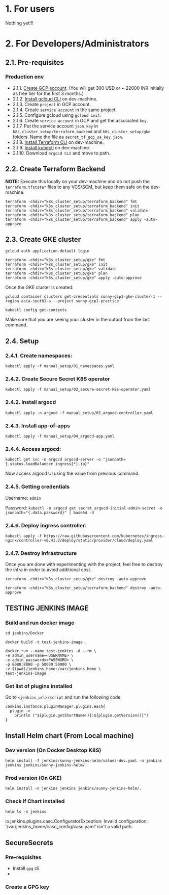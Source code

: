 # 1. For users

Nothing yet!!!

# 2. For Developers/Administrators

## 2.1. Pre-requisites

### Production env

* 2.1.1. [Create GCP account](https://console.cloud.google.com). (You will get 300 USD or ~ 22000 INR initially as free tier for the first 3 months.)
* 2.1.2. [Install gcloud CLI](https://cloud.google.com/sdk/docs/install) on dev-machine.
* 2.1.3. Create `project` in GCP account.
* 2.1.4. Create `service account` in the same project.
* 2.1.5. Configure gcloud using `gcloud init`.
* 2.1.6. Create `service account` in GCP and get the associated `key`.
* 2.1.7. Put the service account `json key` in `k8s_cluster_setup/terraform_backend` and `k8s_cluster_setup/gke` folders. Name the file as `secret_tf_gcp_sa_key.json`.
* 2.1.8. [Install Terraform CLI](https://learn.hashicorp.com/tutorials/terraform/install-cli) on dev-machine.
* 2.1.9. [Install kubectl](https://kubernetes.io/docs/tasks/tools/install-kubectl-linux/) on dev-machine.
* 2.1.10. Download `argocd CLI` and move to path.


## 2.2. Create Terraform Backend

<b>NOTE:</b> Execute this locally on your dev-machine and do not push the `terraform.tfstate*` files to any VCS/SCM, but keep them safe on the dev-machine.

```
terraform -chdir="k8s_cluster_setup/terraform_backend" fmt
terraform -chdir="k8s_cluster_setup/terraform_backend" init
terraform -chdir="k8s_cluster_setup/terraform_backend" validate
terraform -chdir="k8s_cluster_setup/terraform_backend" plan
terraform -chdir="k8s_cluster_setup/terraform_backend" apply -auto-approve
```

## 2.3. Create GKE cluster

```
gcloud auth application-default login

terraform -chdir="k8s_cluster_setup/gke" fmt
terraform -chdir="k8s_cluster_setup/gke" init
terraform -chdir="k8s_cluster_setup/gke" validate
terraform -chdir="k8s_cluster_setup/gke" plan
terraform -chdir="k8s_cluster_setup/gke" apply -auto-approve
```
Once the GKE cluster is created:
```
gcloud container clusters get-credentials sunny-gcp1-gke-cluster-1 --region asia-south1-a --project sunny-gcp1-practice

kubectl config get-contexts
```
Make sure that you are seeing your cluster in the output from the last command.

## 2.4. Setup

### 2.4.1. Create namespaces:

```
kubectl apply -f manual_setup/01_namespaces.yaml
```

### 2.4.2. Create Secure Secret K8S operator

```
kubectl apply -f manual_setup/02_secure-secret-k8s-operator.yaml
```

### 2.4.2. Install argocd

```
kubectl apply -n argocd -f manual_setup/03_argocd-controller.yaml
```

### 2.4.3. Install app-of-apps

```
kubectl apply -f manual_setup/04_argocd-app.yaml
```

### 2.4.4. Access argocd:

```
kubectl get svc -n argocd argocd-server -o "jsonpath={.status.loadBalancer.ingress[*].ip}"
```

Now access argocd UI using the value from previous command.

### 2.4.5. Getting credentials

Username: `admin`

Password: `kubectl -n argocd get secret argocd-initial-admin-secret -o jsonpath="{.data.password}" | base64 -d`

### 2.4.6. Deploy ingress controller:

```
kubectl apply -f https://raw.githubusercontent.com/kubernetes/ingress-nginx/controller-v0.41.2/deploy/static/provider/cloud/deploy.yaml
```

### 2.4.7. Destroy infrastructure

Once you are done with experimenting with the project, feel free to destroy the infra in order to avoid additional cost.

```
terraform -chdir="k8s_cluster_setup/gke" destroy -auto-approve

terraform -chdir="k8s_cluster_setup/terraform_backend" destroy -auto-approve
```

## TESTING JENKINS IMAGE

### Build and run docker image

```
cd jenkins/Docker

docker build -t test-jenkins-image .

docker run --name test-jenkins -d --rm \
-e admin_username=<USERNAME> \
-e admin_password=<PASSWORD> \
-p 8080:8080 -p 50000:50000 \
-v $(pwd)/jenkins_home:/var/jenkins_home \
test-jenkins-image
```

### Get list of plugins installed

Go to `<jenkins_url>/script` and run the following code:

```
Jenkins.instance.pluginManager.plugins.each{
  plugin ->
    println ("${plugin.getShortName()}:${plugin.getVersion()}")
}
```


## Install Helm chart (From Local machine)

### Dev version (On Docker Desktop K8S)

```
helm install -f jenkins/sunny-jenkins-helm/values-dev.yaml -n jenkins jenkins jenkins/sunny-jenkins-helm/.
```

### Prod version (On GKE)

```
helm install -n jenkins jenkins jenkins/sunny-jenkins-helm/.
```

### Check if Chart installed

```
helm ls -n jenkins
```


io.jenkins.plugins.casc.ConfiguratorException: Invalid configuration: '/var/jenkins_home/casc_config/casc.yaml' isn't a valid path.

## SecureSecrets

### Pre-requisites

* Install `gpg` cli.
*

### Create a GPG key

